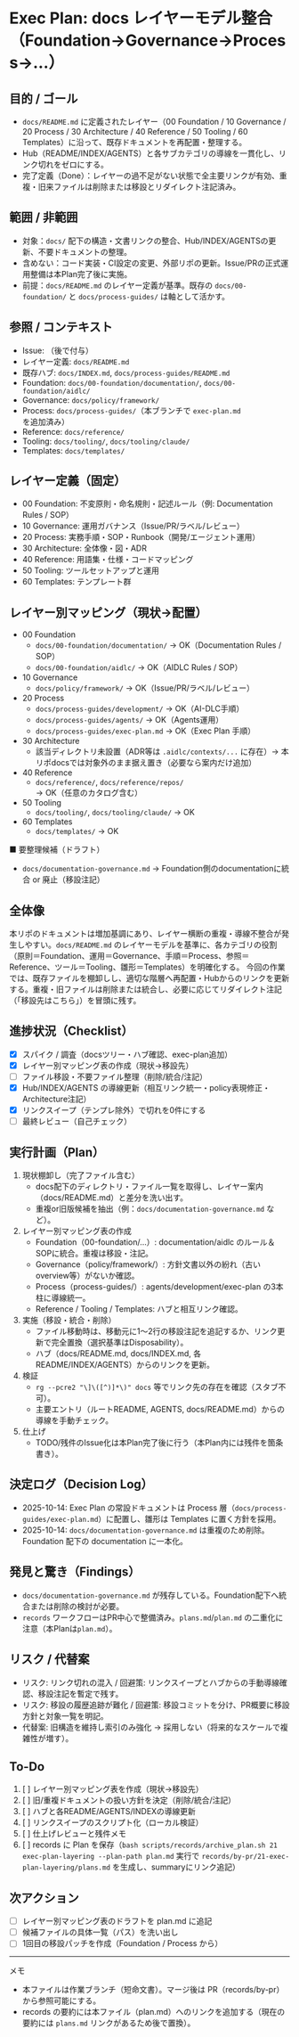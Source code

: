 # Exec Plan: docs レイヤーモデル整合（Foundation→Governance→Process→…）

## 目的 / ゴール
- `docs/README.md` に定義されたレイヤー（00 Foundation / 10 Governance / 20 Process / 30 Architecture / 40 Reference / 50 Tooling / 60 Templates）に沿って、既存ドキュメントを再配置・整理する。
- Hub（README/INDEX/AGENTS）と各サブカテゴリの導線を一貫化し、リンク切れをゼロにする。
- 完了定義（Done）：レイヤーの過不足がない状態で全主要リンクが有効、重複・旧来ファイルは削除または移設とリダイレクト注記済み。

## 範囲 / 非範囲
- 対象：`docs/` 配下の構造・文書リンクの整合、Hub/INDEX/AGENTSの更新、不要ドキュメントの整理。
- 含めない：コード実装・CI設定の変更、外部リポの更新。Issue/PRの正式運用整備は本Plan完了後に実施。
- 前提：`docs/README.md` のレイヤー定義が基準。既存の `docs/00-foundation/` と `docs/process-guides/` は軸として活かす。

## 参照 / コンテキスト
- Issue: （後で付与）
- レイヤー定義: `docs/README.md`
- 既存ハブ: `docs/INDEX.md`, `docs/process-guides/README.md`
- Foundation: `docs/00-foundation/documentation/`, `docs/00-foundation/aidlc/`
- Governance: `docs/policy/framework/`
- Process: `docs/process-guides/`（本ブランチで `exec-plan.md` を追加済み）
- Reference: `docs/reference/`
- Tooling: `docs/tooling/`, `docs/tooling/claude/`
- Templates: `docs/templates/`

## レイヤー定義（固定）
- 00 Foundation: 不変原則・命名規則・記述ルール（例: Documentation Rules / SOP）
- 10 Governance: 運用ガバナンス（Issue/PR/ラベル/レビュー）
- 20 Process: 実務手順・SOP・Runbook（開発/エージェント運用）
- 30 Architecture: 全体像・図・ADR
- 40 Reference: 用語集・仕様・コードマッピング
- 50 Tooling: ツールセットアップと運用
- 60 Templates: テンプレート群

## レイヤー別マッピング（現状→配置）
- 00 Foundation
  - `docs/00-foundation/documentation/` → OK（Documentation Rules / SOP）
  - `docs/00-foundation/aidlc/` → OK（AIDLC Rules / SOP）
- 10 Governance
  - `docs/policy/framework/` → OK（Issue/PR/ラベル/レビュー）
- 20 Process
  - `docs/process-guides/development/` → OK（AI-DLC手順）
  - `docs/process-guides/agents/` → OK（Agents運用）
  - `docs/process-guides/exec-plan.md` → OK（Exec Plan 手順）
- 30 Architecture
  - 該当ディレクトリ未設置（ADR等は `.aidlc/contexts/...` に存在）→ 本リポdocsでは対象外のまま据え置き（必要なら案内だけ追加）
- 40 Reference
  - `docs/reference/`, `docs/reference/repos/` → OK（任意のカタログ含む）
- 50 Tooling
  - `docs/tooling/`, `docs/tooling/claude/` → OK
- 60 Templates
  - `docs/templates/` → OK

■ 要整理候補（ドラフト）
- `docs/documentation-governance.md` → Foundation側のdocumentationに統合 or 廃止（移設注記）

## 全体像
本リポのドキュメントは増加基調にあり、レイヤー横断の重複・導線不整合が発生しやすい。`docs/README.md` のレイヤーモデルを基準に、各カテゴリの役割（原則＝Foundation、運用＝Governance、手順＝Process、参照＝Reference、ツール＝Tooling、雛形＝Templates）を明確化する。
今回の作業では、既存ファイルを棚卸しし、適切な階層へ再配置・Hubからのリンクを更新する。重複・旧ファイルは削除または統合し、必要に応じてリダイレクト注記（「移設先はこちら」）を冒頭に残す。

## 進捗状況（Checklist）
- [x] スパイク / 調査（docsツリー・ハブ確認、exec-plan追加）
- [x] レイヤー別マッピング表の作成（現状→移設先）
- [ ] ファイル移設・不要ファイル整理（削除/統合/注記）
- [x] Hub/INDEX/AGENTS の導線更新（相互リンク統一・policy表現修正・Architecture注記）
- [x] リンクスイープ（テンプレ除外）で切れを0件にする
- [ ] 最終レビュー（自己チェック）

## 実行計画（Plan）
1. 現状棚卸し（完了ファイル含む）
   - docs配下のディレクトリ・ファイル一覧を取得し、レイヤー案内（docs/README.md）と差分を洗い出す。
   - 重複or旧版候補を抽出（例：`docs/documentation-governance.md` など）。
2. レイヤー別マッピング表の作成
   - Foundation（00-foundation/...）: documentation/aidlc のルール＆SOPに統合。重複は移設・注記。
   - Governance（policy/framework/）: 方針文書以外の紛れ（古いoverview等）がないか確認。
   - Process（process-guides/）: agents/development/exec-plan の3本柱に導線統一。
   - Reference / Tooling / Templates: ハブと相互リンク確認。
3. 実施（移設・統合・削除）
   - ファイル移動時は、移動元に1～2行の移設注記を追記するか、リンク更新で完全置換（選択基準はDisposability）。
   - ハブ（docs/README.md, docs/INDEX.md, 各README/INDEX/AGENTS）からのリンクを更新。
4. 検証
   - `rg --pcre2 "\]\([^)]*\)" docs` 等でリンク先の存在を確認（スタブ不可）。
   - 主要エントリ（ルートREADME, AGENTS, docs/README.md）からの導線を手動チェック。
5. 仕上げ
   - TODO/残件のIssue化は本Plan完了後に行う（本Plan内には残件を箇条書き）。

## 決定ログ（Decision Log）
- 2025-10-14: Exec Plan の常設ドキュメントは Process 層（`docs/process-guides/exec-plan.md`）に配置し、雛形は Templates に置く方針を採用。
- 2025-10-14: `docs/documentation-governance.md` は重複のため削除。Foundation 配下の documentation に一本化。

## 発見と驚き（Findings）
- `docs/documentation-governance.md` が残存している。Foundation配下へ統合または削除の検討が必要。
- `records` ワークフローはPR中心で整備済み。`plans.md`/`plan.md` の二重化に注意（本Planは`plan.md`）。

## リスク / 代替案
- リスク: リンク切れの混入 / 回避策: リンクスイープとハブからの手動導線確認、移設注記を暫定で残す。
- リスク: 移設の履歴追跡が難化 / 回避策: 移設コミットを分け、PR概要に移設方針と対象一覧を明記。
- 代替案: 旧構造を維持し索引のみ強化 → 採用しない（将来的なスケールで複雑性が増す）。

## To-Do
1. [ ] レイヤー別マッピング表を作成（現状→移設先）
2. [ ] 旧/重複ドキュメントの扱い方針を決定（削除/統合/注記）
3. [ ] ハブと各README/AGENTS/INDEXの導線更新
4. [ ] リンクスイープのスクリプト化（ローカル検証）
5. [ ] 仕上げレビューと残件メモ
6. [ ] records に Plan を保存（`bash scripts/records/archive_plan.sh 21 exec-plan-layering --plan-path plan.md` 実行で `records/by-pr/21-exec-plan-layering/plans.md` を生成し、summaryにリンク追記）

## 次アクション
- [ ] レイヤー別マッピング表のドラフトを plan.md に追記
- [ ] 候補ファイルの具体一覧（パス）を洗い出し
- [ ] 1回目の移設パッチを作成（Foundation / Process から）

---
メモ
- 本ファイルは作業ブランチ（短命文書）。マージ後は PR（records/by-pr）から参照可能にする。
- records の要約には本ファイル（plan.md）へのリンクを追加する（現在の要約には `plans.md` リンクがあるため後で置換）。
